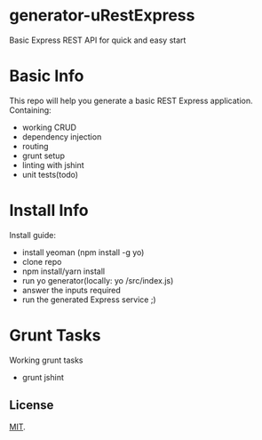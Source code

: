 # generator-uRestExpress
Basic Express REST API for quick and easy start

# Basic Info

This repo will help you generate a basic REST Express application. Containing:
- working CRUD
- dependency injection
- routing
- grunt setup
- linting with jshint
- unit tests(todo)

# Install Info

Install guide:
- install yeoman (npm install -g yo)
- clone repo 
- npm install/yarn install
- run yo generator(locally: yo <path to repo>/src/index.js)
- answer the inputs required
- run the generated Express service ;)

# Grunt Tasks

Working grunt tasks
- grunt jshint

## License

[MIT](./LICENSE).

